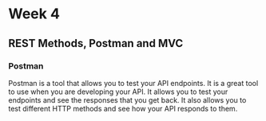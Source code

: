 # Week 4

## REST Methods, Postman and MVC

### Postman

Postman is a tool that allows you to test your API endpoints. It is a great tool to use when you are developing your API. 
It allows you to test your endpoints and see the responses that you get back. It also allows you to test different HTTP methods and see how your API responds to them.

